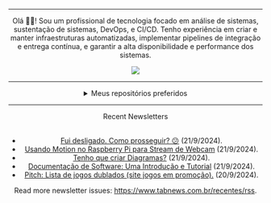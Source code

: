 <div align="center">
<hr>
<p>Olá 👋🏾! Sou um profissional de tecnologia focado em análise de sistemas, sustentação de sistemas, DevOps, e CI/CD. Tenho experiência em criar e manter infraestruturas automatizadas, implementar pipelines de integração e entrega contínua, e garantir a alta disponibilidade e performance dos sistemas.</p>
  <img src="https://media.giphy.com/media/yAGIvCiwPJn5C/giphy.gif">
<hr>
  <details>
  <summary>Meus repositórios preferidos</summary>
  <br />
  Alguns dos meus melhores repositórios:
  <br />
<br />
  <ul><li><a href=https://github.com/KubeNerd/aluratube target="_blank" rel="noopener noreferrer">KubeNerd/aluratube</a> (<b>0</b> ✨ and <b>0</b> 🍴): Aluratube - Desenvolvido durante a imersão React da Alura no final de 2022</li><li><a href=https://github.com/KubeNerd/nlw-ia target="_blank" rel="noopener noreferrer">KubeNerd/nlw-ia</a> (<b>0</b> ✨ and <b>0</b> 🍴): Projeto desenvolvido durante a NLW IA - Usando a API da OPENAI</li><li><a href=https://github.com/KubeNerd/nlw-journey-ia target="_blank" rel="noopener noreferrer">KubeNerd/nlw-journey-ia</a> (<b>0</b> ✨ and <b>0</b> 🍴): NLW IA - Agent de viagens usando python + langchain + GPT</li>
<li>More coming soon :).</li>
</ul>
  </details>
  <hr/>
    <summary>Recent Newsletters</summary>
  <br />
  <ul>
    <li><a href=https://www.tabnews.com.br/gelzinpontocom/fui-desligado-como-prosseguir target="_blank" rel="noopener noreferrer">Fui desligado. Como prosseguir? 😕</a> (21/9/2024).</li><li><a href=https://www.tabnews.com.br/linuxteclab/usando-motion-no-raspberry-pi-para-stream-de-webcam target="_blank" rel="noopener noreferrer">Usando Motion no Raspberry Pi para Stream de Webcam</a> (21/9/2024).</li><li><a href=https://www.tabnews.com.br/Anderson/tenho-que-criar-diagramas target="_blank" rel="noopener noreferrer">Tenho que criar Diagramas?</a> (21/9/2024).</li><li><a href=https://www.tabnews.com.br/clacerda/documentacao-de-software-uma-introducao-e-tutorial target="_blank" rel="noopener noreferrer">Documentação de Software: Uma Introdução e Tutorial</a> (21/9/2024).</li><li><a href=https://www.tabnews.com.br/saraiva/pitch-lista-de-jogos-dublados-site-jogos-em-promocao target="_blank" rel="noopener noreferrer">Pitch: Lista de jogos dublados (site jogos em promoção).</a> (20/9/2024).</li>
  </ul>
<p>Read more newsletter issues: <a href="https://www.tabnews.com.br/recentes/rss">https://www.tabnews.com.br/recentes/rss</a>.</p>
  </details>
